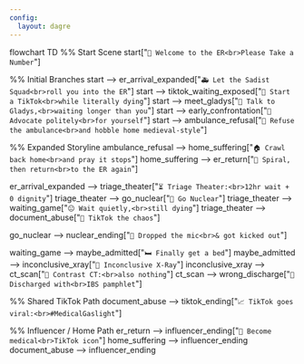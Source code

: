 ```yaml
---
config:
  layout: dagre
---
```

flowchart TD
  %% Start Scene
  start["`🧨 Welcome to the ER<br>Please Take a Number`"]

  %% Initial Branches
  start --> er_arrival_expanded["`🚑 Let the Sadist Squad<br>roll you into the ER`"]
  start --> tiktok_waiting_exposed["`📱 Start a TikTok<br>while literally dying`"]
  start --> meet_gladys["`🧓 Talk to Gladys,<br>waiting longer than you`"]
  start --> early_confrontation["`📢 Advocate politely<br>for yourself`"]
  start --> ambulance_refusal["`🚪 Refuse the ambulance<br>and hobble home medieval-style`"]

  %% Expanded Storyline
  ambulance_refusal --> home_suffering["`🏠 Crawl back home<br>and pray it stops`"]
  home_suffering --> er_return["`🔁 Spiral, then return<br>to the ER again`"]

  er_arrival_expanded --> triage_theater["`⏳ Triage Theater:<br>12hr wait + 0 dignity`"]
  triage_theater --> go_nuclear["`🧨 Go Nuclear`"]
  triage_theater --> waiting_game["`😐 Wait quietly,<br>still dying`"]
  triage_theater --> document_abuse["`📱 TikTok the chaos`"]

  go_nuclear --> nuclear_ending["`🎤 Dropped the mic<br>& got kicked out`"]

  waiting_game --> maybe_admitted["`🛏️ Finally get a bed`"]
  maybe_admitted --> inconclusive_xray["`📸 Inconclusive X-Ray`"]
  inconclusive_xray --> ct_scan["`🧪 Contrast CT:<br>also nothing`"]
  ct_scan --> wrong_discharge["`📝 Discharged with<br>IBS pamphlet`"]

  %% Shared TikTok Path
  document_abuse --> tiktok_ending["`📈 TikTok goes viral:<br>#MedicalGaslight`"]

  %% Influencer / Home Path
  er_return --> influencer_ending["`📸 Become medical<br>TikTok icon`"]
  home_suffering --> influencer_ending
  document_abuse --> influencer_ending

